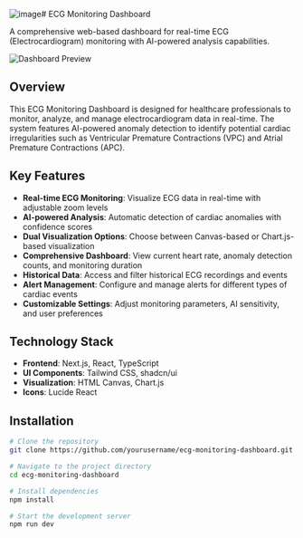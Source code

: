 ![image](https://github.com/user-attachments/assets/cb8a9971-497f-45b2-b571-53fa25c12cb1)# ECG Monitoring Dashboard

A comprehensive web-based dashboard for real-time ECG (Electrocardiogram) monitoring with AI-powered analysis capabilities.

![Dashboard Preview](https://ifh.cc/g/L6hCKG.jpg?height=300&width=600)

## Overview

This ECG Monitoring Dashboard is designed for healthcare professionals to monitor, analyze, and manage electrocardiogram data in real-time. The system features AI-powered anomaly detection to identify potential cardiac irregularities such as Ventricular Premature Contractions (VPC) and Atrial Premature Contractions (APC).

## Key Features

- **Real-time ECG Monitoring**: Visualize ECG data in real-time with adjustable zoom levels
- **AI-powered Analysis**: Automatic detection of cardiac anomalies with confidence scores
- **Dual Visualization Options**: Choose between Canvas-based or Chart.js-based visualization
- **Comprehensive Dashboard**: View current heart rate, anomaly detection counts, and monitoring duration
- **Historical Data**: Access and filter historical ECG recordings and events
- **Alert Management**: Configure and manage alerts for different types of cardiac events
- **Customizable Settings**: Adjust monitoring parameters, AI sensitivity, and user preferences

## Technology Stack

- **Frontend**: Next.js, React, TypeScript
- **UI Components**: Tailwind CSS, shadcn/ui
- **Visualization**: HTML Canvas, Chart.js
- **Icons**: Lucide React

## Installation

```bash
# Clone the repository
git clone https://github.com/yourusername/ecg-monitoring-dashboard.git

# Navigate to the project directory
cd ecg-monitoring-dashboard

# Install dependencies
npm install

# Start the development server
npm run dev
